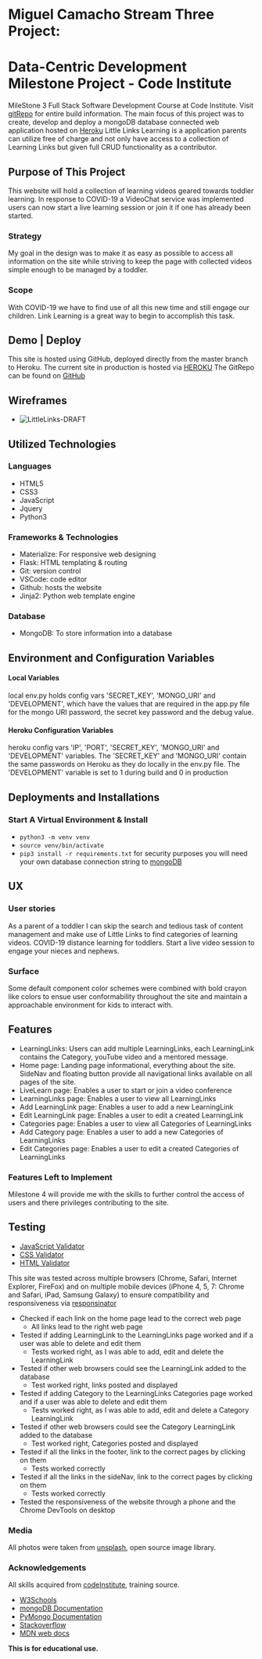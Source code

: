 # Miguel Camacho Stream Three Project: 
# Data-Centric Development Milestone Project - Code Institute 

MileStone 3 Full Stack Software Development Course at Code Institute. Visit [gitRepo](https://github.com/MACmidiDEV/CInst-M3-Data-Centric-Development/commits/master) for entire build information. The main focus of this project was to create, develop and deploy a mongoDB database connected web application hosted on [Heroku](https://little-links-learning.herokuapp.com/) Little Links Learning is a application parents can utilize free of charge and not only have access to a collection of Learning Links but given full CRUD functionality as a contributor.

## Purpose of This Project
This website will hold a collection of learning videos geared towards toddler learning. In response to COVID-19 a VideoChat service was implemented users can now start a live learning session or join it if one has already been started.

### Strategy
My goal in the design was to make it as easy as possible to access all information on the site while striving to keep the page with collected videos simple enough to be managed by a toddler.

### Scope
With COVID-19 we have to find use of all this new time and still engage our children. Link Learning is a great way to begin to accomplish this task.

## Demo | Deploy
This site is hosted using GitHub, deployed directly from the master branch to Heroku.
The current site in production is hosted via [HEROKU](https://little-links-learning.herokuapp.com)
The GitRepo can be found on [GitHub](https://github.com/MACmidiDEV/CInst-M3-Interactive-Development)

## Wireframes
- ![LittleLinks-DRAFT](https://raw.githubusercontent.com/MACmidiDEV/CInst-M3-Data-Centric-Development/master/LittleLinks/static/images/aDRAFT.jpg "Wireframe")

## Utilized Technologies
### Languages
- HTML5
- CSS3 
- JavaScript
- Jquery
- Python3

### Frameworks & Technologies
- Materialize: For responsive web designing 
- Flask: HTML templating & routing
- Git: version control
- VSCode: code editor
- Github: hosts the website
- Jinja2: Python web template engine

### Database
- MongoDB: To store information into a database

## Environment and Configuration Variables
#### Local Variables
local env.py holds config vars 'SECRET_KEY', 'MONGO_URI' and 'DEVELOPMENT', which have the values that are required in the app.py file for the mongo URI password, the secret key password and the debug value.

#### Heroku Configuration Variables
heroku config vars 'IP', 'PORT', 'SECRET_KEY', 'MONGO_URI' and 'DEVELOPMENT' variables. The 'SECRET_KEY' and 'MONGO_URI' contain the same passwords on Heroku as they do locally in the env.py file. The 'DEVELOPMENT' variable is set to 1 during build and 0 in production

## Deployments and Installations
### Start A Virtual Environment & Install
- `python3 -m venv venv`
- `source venv/bin/activate`
- `pip3 install -r requirements.txt`
for security purposes you will need your own database connection string to [mongoDB](https://docs.mongodb.com/manual/reference/connection-string/)

## UX
### User stories
As a parent of a toddler I can skip the search and tedious task of content management and make use of Little Links to find categories of learning videos.
COVID-19 distance learning for toddlers. Start a live video session to engage your nieces and nephews.

### Surface
Some default component color schemes were combined with bold crayon like colors to ensue user conformability throughout the site 
and maintain a approachable environment for kids to interact with.

## Features
- LearningLinks: Users can add multiple LearningLinks, each LearningLink contains the Category, youTube video and a mentored message.
- Home page: Landing page informational, everything about the site. SideNav and floating button provide all navigational links available on all pages of the site.
- LiveLearn page: Enables a user to start or join a video conference
- LearningLinks page: Enables a user to view all LearningLinks
- Add LearningLink page: Enables a user to add a new LearningLink
- Edit LearningLink page: Enables a user to edit a created LearningLink
- Categories page: Enables a user to view all Categories of LearningLinks
- Add Category page: Enables a user to add a new Categories of LearningLinks
- Edit Categories page: Enables a user to edit a created Categories of LearningLinks

### Features Left to Implement
Milestone 4 will provide me with the skills to further control the access of users and there privileges contributing to the site. 

## Testing
- [JavaScript Validator](https://jshint.com/)
- [CSS Validator](http://csslint.net/)
- [HTML Validator](https://www.freeformatter.com/html-validator.html)

This site was tested across multiple browsers (Chrome, Safari, Internet Explorer, FireFox) and on multiple mobile devices (iPhone 4, 5, 7: Chrome and Safari, iPad, Samsung Galaxy) to ensure compatibility and responsiveness via [responsinator](https://www.responsinator.com/)

- Checked if each link on the home page lead to the correct web page
    - All links lead to the right web page
- Tested if adding LearningLink to the LearningLinks page worked and if a user was able to delete and edit them
    - Tests worked right, as I was able to add, edit and delete the LearningLink
- Tested if other web browsers could see the LearningLink added to the database
    - Test worked right, links posted and displayed    
- Tested if adding Category to the LearningLinks Categories page worked and if a user was able to delete and edit them
    - Tests worked right, as I was able to add, edit and delete a Category LearningLink
- Tested if other web browsers could see the Category LearningLink added to the database
    - Test worked right, Categories posted and displayed
- Tested if all the links in the footer, link to the correct pages by clicking on them
    - Tests worked correctly
- Tested if all the links in the sideNav, link to the correct pages by clicking on them
    - Tests worked correctly    
- Tested the responsiveness of the website through a phone and the Chrome DevTools on desktop 

### Media
All photos were taken from [unsplash](https://www.unsplash.com/), open source image library.

### Acknowledgements
All skills acquired from [codeInstitute](https://codeinstitute.net/), training source.
- [W3Schools](https://www.w3schools.com/python/python.asp)
- [mongoDB Documentation](https://docs.mongodb.com/manual/reference/method/db.collection/)
- [PyMongo Documentation](https://api.mongodb.com/python/current/api/pymongo/collection.html)
- [Stackoverflow](https://stackoverflow.com/)
- [MDN web docs](https://developer.mozilla.org/en-US/docs/Web/JavaScript/)

**This is for educational use.**